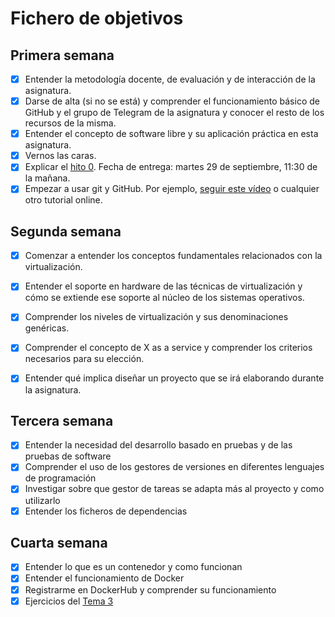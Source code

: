 # Fichero de objetivos

## Primera semana

- [x] Entender la metodología docente, de evaluación y de interacción de la asignatura.
- [x] Darse de alta (si no se está) y comprender el funcionamiento básico de GitHub y el grupo de Telegram de la asignatura y conocer el resto de los recursos de la misma.
- [x] Entender el concepto de software libre y su aplicación práctica en esta asignatura.
- [x] Vernos las caras.
- [x] Explicar el [hito 0](http://jj.github.io/IV/documentos/proyecto/0.Repositorio). Fecha de entrega: martes 29 de septiembre, 11:30 de la mañana.
- [x] Empezar a usar git y GitHub. Por ejemplo, [seguir este vídeo](https://www.youtube.com/watch?v=gmXyJI01qa8) o cualquier otro tutorial online.

## Segunda semana

- [x] Comenzar a entender los conceptos fundamentales relacionados con la virtualización.
- [x] Entender el soporte en hardware de las técnicas de virtualización y cómo se extiende ese soporte al núcleo de los sistemas operativos.
- [x] Comprender los niveles de virtualización y sus denominaciones genéricas.
- [x] Comprender el concepto de X as a service y comprender los criterios necesarios para su elección.
- [x] Entender qué implica diseñar un proyecto que se irá elaborando durante la asignatura.


## Tercera semana
- [x] Entender la necesidad del desarrollo basado en pruebas y de las pruebas de software
- [x] Comprender el uso de los gestores de versiones en diferentes lenguajes de programación
- [x] Investigar sobre que gestor de tareas se adapta más al proyecto y como utilizarlo
- [x] Entender los ficheros de dependencias

## Cuarta semana
- [x] Entender lo que es un contenedor y como funcionan
- [x] Entender el funcionamiento de Docker
- [x] Registrarme en DockerHub y comprender su funcionamiento
- [x] Ejercicios del [Tema 3](https://github.com/miguelfdez99/Ejercicios-IV)
